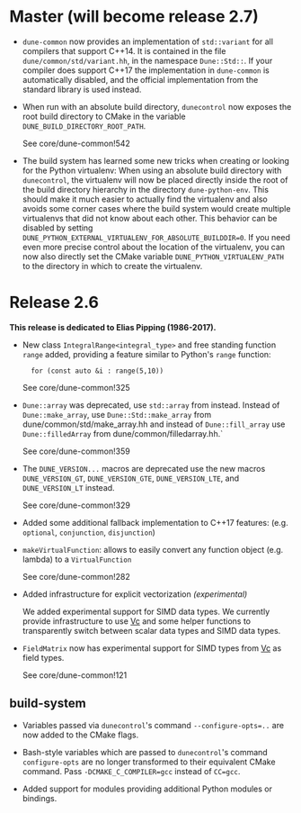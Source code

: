 # Master (will become release 2.7)

- `dune-common` now provides an implementation of `std::variant` for all compilers
  that support C++14.  It is contained in the file `dune/common/std/variant.hh`,
  in the namespace `Dune::Std::`.  If your compiler does support C++17 the
  implementation in `dune-common` is automatically disabled, and the official
  implementation from the standard library is used instead.

-   When run with an absolute build directory, `dunecontrol` now exposes the root build
    directory to CMake in the variable `DUNE_BUILD_DIRECTORY_ROOT_PATH`.

    See core/dune-common!542

-   The build system has learned some new tricks when creating or looking for the Python virtualenv:
    When using an absolute build directory with `dunecontrol`, the virtualenv will now be placed
    directly inside the root of the build directory hierarchy in the directory `dune-python-env`.
    This should make it much easier to actually find the virtualenv and also avoids some corner
    cases where the build system would create multiple virtualenvs that did not know about each
    other. This behavior can be disabled by setting
    `DUNE_PYTHON_EXTERNAL_VIRTUALENV_FOR_ABSOLUTE_BUILDDIR=0`.
    If you need even more precise control about the location of the virtualenv, you can now also
    directly set the CMake variable `DUNE_PYTHON_VIRTUALENV_PATH` to the directory in which to
    create the virtualenv.


# Release 2.6

**This release is dedicated to Elias Pipping (1986-2017).**

- New class `IntegralRange<integral_type>` and free standing function
  `range` added, providing a feature similar to Python's `range` function:
  ```
    for (const auto &i : range(5,10))
  ```
  See core/dune-common!325

- `Dune::array` was deprecated, use `std::array` from <array> instead.
   Instead of `Dune::make_array`, use `Dune::Std::make_array`
   from dune/common/std/make_array.hh
   and instead of `Dune::fill_array` use `Dune::filledArray`
   from dune/common/filledarray.hh.`

    See core/dune-common!359

- The `DUNE_VERSION...` macros are deprecated use the new macros
  `DUNE_VERSION_GT`, `DUNE_VERSION_GTE`, `DUNE_VERSION_LTE`, and
  `DUNE_VERSION_LT` instead.

    See core/dune-common!329

- Added some additional fallback implementation to C++17 features:
  (e.g. `optional`, `conjunction`, `disjunction`)

- `makeVirtualFunction`:
  allows to easily convert any function object (e.g. lambda) to a `VirtualFunction`

    See core/dune-common!282

- Added infrastructure for explicit vectorization *(experimental)*

    We added experimental support for SIMD data types. We currently
    provide infrastructure to use [Vc](https://github.com/VcDevel/Vc)
    and some helper functions to transparently switch between scalar data
    types and SIMD data types.

- `FieldMatrix` now has experimental support for SIMD types from
  [Vc](https://github.com/VcDevel/Vc) as field types.

    See core/dune-common!121

## build-system

- Variables passed via `dunecontrol`'s command `--configure-opts=..` are now
  added to the CMake flags.

- Bash-style variables which are passed to `dunecontrol`'s command `configure-opts`
  are no longer transformed to their equivalent CMake command. Pass
  `-DCMAKE_C_COMPILER=gcc` instead of `CC=gcc`.

- Added support for modules providing additional Python modules or bindings.
